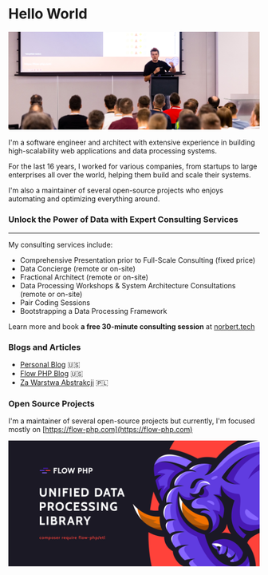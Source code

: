 # Hello World

[![img](/assets/hero-consulting.jpeg)](https://norbert.tech/consulting/)

I'm a software engineer and architect with extensive experience in building high-scalability web applications and data processing systems.

For the last 16 years, I worked for various companies, from startups to large enterprises all over the world, helping them build and scale their systems.

I'm also a maintainer of several open-source projects who enjoys automating and optimizing everything around.

### Unlock the Power of Data with Expert Consulting Services

--- 

My consulting services include:

- Comprehensive Presentation prior to Full-Scale Consulting (fixed price)
- Data Concierge (remote or on-site)
- Fractional Architect (remote or on-site)
- Data Processing Workshops & System Architecture Consultations (remote or on-site)
- Pair Coding Sessions
- Bootstrapping a Data Processing Framework

Learn more and book **a free 30-minute consulting session** at [norbert.tech](https://norbert.tech/consulting/)

### Blogs and Articles

- [Personal Blog](https://norbert.tech/blog) 🇺🇸
- [Flow PHP Blog](https://flow-php.com/blog) 🇺🇸
- [Za Warstwa Abstrakcji](https://zawarstwaabstrakcji.pl) 🇵🇱

### Open Source Projects

I'm a maintainer of several open-source projects but currently, I'm focused mostly on [https://flow-php.com](https://flow-php.com)

[![flow](/assets/flow_php_banner.png)](https://flow-php.com)

